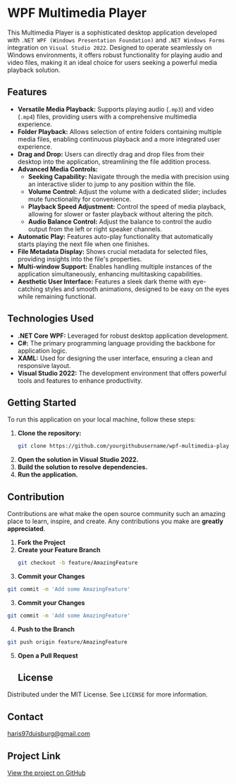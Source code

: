 # WPF Multimedia Player

This Multimedia Player is a sophisticated desktop application developed with `.NET WPF (Windows Presentation Foundation)` and `.NET Windows Forms` integration on `Visual Studio 2022`. Designed to operate seamlessly on Windows environments, it offers robust functionality for playing audio and video files, making it an ideal choice for users seeking a powerful media playback solution.

## Features

- **Versatile Media Playback:** Supports playing audio (`.mp3`) and video (`.mp4`) files, providing users with a comprehensive multimedia experience.
- **Folder Playback:** Allows selection of entire folders containing multiple media files, enabling continuous playback and a more integrated user experience.
- **Drag and Drop:** Users can directly drag and drop files from their desktop into the application, streamlining the file addition process.
- **Advanced Media Controls:**
  - **Seeking Capability:** Navigate through the media with precision using an interactive slider to jump to any position within the file.
  - **Volume Control:** Adjust the volume with a dedicated slider; includes mute functionality for convenience.
  - **Playback Speed Adjustment:** Control the speed of media playback, allowing for slower or faster playback without altering the pitch.
  - **Audio Balance Control:** Adjust the balance to control the audio output from the left or right speaker channels.
- **Automatic Play:** Features auto-play functionality that automatically starts playing the next file when one finishes.
- **File Metadata Display:** Shows crucial metadata for selected files, providing insights into the file's properties.
- **Multi-window Support:** Enables handling multiple instances of the application simultaneously, enhancing multitasking capabilities.
- **Aesthetic User Interface:** Features a sleek dark theme with eye-catching styles and smooth animations, designed to be easy on the eyes while remaining functional.

## Technologies Used

- **.NET Core WPF:** Leveraged for robust desktop application development.
- **C#:** The primary programming language providing the backbone for application logic.
- **XAML:** Used for designing the user interface, ensuring a clean and responsive layout.
- **Visual Studio 2022:** The development environment that offers powerful tools and features to enhance productivity.

## Getting Started

To run this application on your local machine, follow these steps:

1. **Clone the repository:**
   ```bash
   git clone https://github.com/yourgithubusername/wpf-multimedia-player.git

2. **Open the solution in Visual Studio 2022.**
3. **Build the solution to resolve dependencies.**
4. **Run the application.**

## Contribution

Contributions are what make the open source community such an amazing place to learn, inspire, and create. Any contributions you make are **greatly appreciated**.

1. **Fork the Project**
2. **Create your Feature Branch** 
   ```bash
   git checkout -b feature/AmazingFeature
3. **Commit your Changes**
  ```bash
  git commit -m 'Add some AmazingFeature'
```
3. **Commit your Changes**
  ```bash
  git commit -m 'Add some AmazingFeature'
```
4. **Push to the Branch**
  ```bash
  git push origin feature/AmazingFeature
```
5. **Open a Pull Request**

   ## License

Distributed under the MIT License. See `LICENSE` for more information.

## Contact

haris97duisburg@gmail.com

## Project Link

[View the project on GitHub](https://github.com/Haris97Abbasi/MediaPlayerForWindows)
